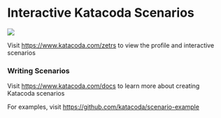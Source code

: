 # Interactive Katacoda Scenarios

[![](http://shields.katacoda.com/katacoda/zetrs/count.svg)](https://www.katacoda.com/zetrs "Get your profile on Katacoda.com")

Visit https://www.katacoda.com/zetrs to view the profile and interactive scenarios

### Writing Scenarios
Visit https://www.katacoda.com/docs to learn more about creating Katacoda scenarios

For examples, visit https://github.com/katacoda/scenario-example
